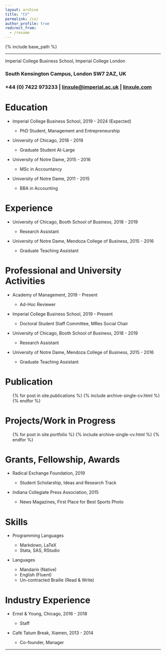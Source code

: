 ```yaml
---
layout: archive
title: "CV"
permalink: /cv/
author_profile: true
redirect_from:
  - /resume
---
```


{% include base_path %}

---
Imperial College Business School, Imperial College London
### South Kensington Campus, London SW7 2AZ, UK 			
### +44 (0) 7422 973233 | linxule@imperial.ac.uk |  [linxule.com](https://linxule.com/)

Education
====
* Imperial College Business School, 2019 - 2024 (Expected)
  * PhD Student, Management and Entrepreneurship

* University of Chicago, 2018 - 2019
  * Graduate Student At-Large

* University of Notre Dame, 2015 - 2016
  * MSc in Accountancy

* University of Notre Dame, 2011 - 2015
  * BBA in Accounting

Experience
====
* University of Chicago, Booth School of Business, 2018 - 2019
  * Research Assistant

* University of Notre Dame, Mendoza College of Business, 2015 - 2016
  * Graduate Teaching Assistant

# Professional and University Activities

  * Academy of Management, 2019 - Present
  	* Ad-Hoc Reviewer

  * Imperial College Business School, 2019 - Present
  	* Doctoral Student Staff Committee, MRes Social Chair

  * University of Chicago, Booth School of Business, 2018 - 2019
  	* Research Assistant

  * University of Notre Dame, Mendoza College of Business, 2015 - 2016
  	* Graduate Teaching Assistant

Publication
====
<ul>{% for post in site.publications %}
  {% include archive-single-cv.html %}
{% endfor %}</ul>

Projects/Work in Progress
====
<ul>{% for post in site.portfolio %}
  {% include archive-single-cv.html %}
{% endfor %}</ul>

Grants, Fellowship, Awards
====
* Radical Exchange Foundation, 2019
  * Student Scholarship, Ideas and Research Track

* Indiana Collegiate Press Association, 2015
  * News Magazines, First Place for Best Sports Photo

Skills
====
* Programming Languages
  * Markdown, LaTeX
  * Stata, SAS, RStudio

* Languages
  * Mandarin (Native)
  * English (Fluent)
  * Un-contracted Braille (Read & Write)

Industry Experience
====
* Ernst & Young, Chicago, 2016 - 2018
  * Staff

* Café Tatum Break, Xiamen, 2013 - 2014
  * Co-founder, Manager

----------------------------
